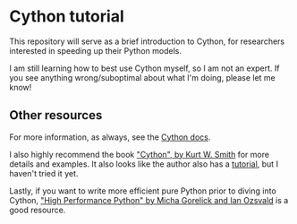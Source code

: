 # Cython tutorial
This repository will serve as a brief introduction to Cython, for researchers interested in speeding up their Python models. 

I am still learning how to best use Cython myself, so I am not an expert. If you see anything wrong/suboptimal about what I'm doing, please let me know!

## Other resources
For more information, as always, see the [Cython docs](https://cython.readthedocs.io/en/latest/). 

I also highly recommend the book ["Cython", by Kurt W. Smith](https://www.oreilly.com/library/view/cython/9781491901731/) for more details and examples. It also looks like the author also has a [tutorial](https://github.com/kwmsmith/scipy-2017-cython-tutorial), but I haven't tried it yet.

Lastly, if you want to write more efficient pure Python prior to diving into Cython, ["High Performance Python" by Micha Gorelick and Ian Ozsvald](https://www.oreilly.com/library/view/high-performance-python/9781492055013/) is a good resource.
